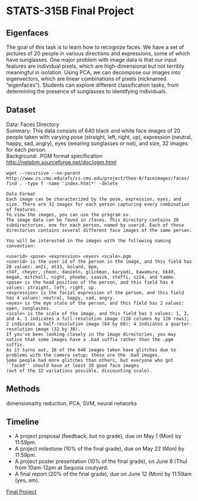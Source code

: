 # STATS-315B Final Project

## Eigenfaces
The goal of this task is to learn how to recognize faces. We have a set of pictures of 20 people in various directions and expressions, some of which have sunglasses. One major problem with image data is that our input features are individual pixels, which are high-dimensional but not terribly meaningful in isolation. Using PCA, we can decompose our images into eigenvectors, which are linear combinations of pixels (nicknamed “eigenfaces”). Students can explore different classification tasks, from determining the presence of sunglasses to identifying individuals.

## Dataset
Data: Faces Directory   
Summary: This data consists of 640 black and white face images of 20 people taken with varying pose (straight, left, right, up), expression (neutral, happy, sad, angry), eyes (wearing sunglasses or not), and size, 32 images for each person.      
Background: .PGM format specification  
http://netpbm.sourceforge.net/doc/pgm.html
```
wget --recursive --no-parent http://www.cs.cmu.edu/afs/cs.cmu.edu/project/theo-8/faceimages/faces/
find . -type f -name 'index.html*' -delete
```
```
Data Format
Each image can be characterized by the pose, expression, eyes, and size. There are 32 images for each person capturing every combination of features.
To view the images, you can use the program xv.
The image data can be found in /faces. This directory contains 20 subdirectories, one for each person, named by userid. Each of these directories contains several different face images of the same person.

You will be interested in the images with the following naming convention:

<userid> <pose> <expression> <eyes> <scale>.pgm
<userid> is the user id of the person in the image, and this field has 20 values: an2i, at33, boland, bpm, 
ch4f, cheyer, choon, danieln, glickman, karyadi, kawamura, kk49, megak, mitchell, night, phoebe, saavik, steffi, sz24, and tammo.
<pose> is the head position of the person, and this field has 4 values: straight, left, right, up.
<expression> is the facial expression of the person, and this field has 4 values: neutral, happy, sad, angry.
<eyes> is the eye state of the person, and this field has 2 values: open, sunglasses.
<scale> is the scale of the image, and this field has 3 values: 1, 2, and 4. 1 indicates a full-resolution image (128 columns by 120 rows); 
2 indicates a half-resolution image (64 by 60); 4 indicates a quarter-resolution image (32 by 30).
If you've been looking closely in the image directories, you may notice that some images have a .bad suffix rather than the .pgm suffix. 
As it turns out, 16 of the 640 images taken have glitches due to problems with the camera setup; these are the .bad images. 
Some people had more glitches than others, but everyone who got ``faced'' should have at least 28 good face images 
(out of the 32 variations possible, discounting scale).
```


## Methods
dimensionality reduction, PCA, SVM, neural networks

## Timeline
- A project proposal (feedback, but no grade), due on May 1 (Mon) by 11:59pm.
- A project milestone (10% of the final grade), due on May 22 (Mon) by 11:59pm.
- A project poster presentation (10% of the final grade), on June 8 (Thu) from 10am-12pm at Sequoia coutyard.
- A final report (20% of the final grade), due on June 12 (Mon) by 11:59am (yes, am).

[Final Project](https://stanford-stats315b.github.io/spring2023/projects/)
